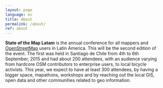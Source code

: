 ```yaml
---
layout: page
language: en
title: About
permalink: /about/
ref: about
---
```


**State of the Map Latam** is the annual conference for all mappers and [OpenStreetMap](http://osm.org) users in Latin America. This will be the second edition of the event. The first was held in Santiago de Chile from 4th to 6th September, 2015 and had about 200 attendees, with an audience varying from hardcore OSM contributors to enterprise users, to local bicycle activists. This year, we expect to have at least 300 attendees, by having a bigger space, mapathons, workshops and by reaching out the local GIS, open data and other communities related to geo information.
